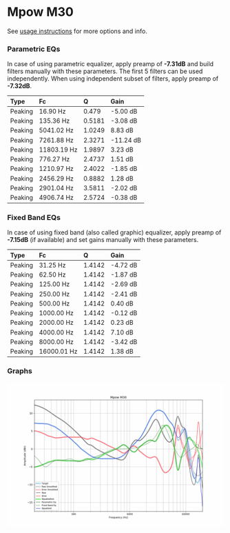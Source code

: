 # Mpow M30
See [usage instructions](https://github.com/jaakkopasanen/AutoEq#usage) for more options and info.

### Parametric EQs
In case of using parametric equalizer, apply preamp of **-7.31dB** and build filters manually
with these parameters. The first 5 filters can be used independently.
When using independent subset of filters, apply preamp of **-7.32dB**.

| Type    | Fc          |      Q | Gain      |
|:--------|:------------|:-------|:----------|
| Peaking | 16.90 Hz    | 0.479  | -5.00 dB  |
| Peaking | 135.36 Hz   | 0.5181 | -3.08 dB  |
| Peaking | 5041.02 Hz  | 1.0249 | 8.83 dB   |
| Peaking | 7261.88 Hz  | 2.3271 | -11.24 dB |
| Peaking | 11803.19 Hz | 1.9897 | 3.23 dB   |
| Peaking | 776.27 Hz   | 2.4737 | 1.51 dB   |
| Peaking | 1210.97 Hz  | 2.4022 | -1.85 dB  |
| Peaking | 2456.29 Hz  | 0.8882 | 1.28 dB   |
| Peaking | 2901.04 Hz  | 3.5811 | -2.02 dB  |
| Peaking | 4906.74 Hz  | 2.5724 | -0.38 dB  |

### Fixed Band EQs
In case of using fixed band (also called graphic) equalizer, apply preamp of **-7.15dB**
(if available) and set gains manually with these parameters.

| Type    | Fc          |      Q | Gain     |
|:--------|:------------|:-------|:---------|
| Peaking | 31.25 Hz    | 1.4142 | -4.72 dB |
| Peaking | 62.50 Hz    | 1.4142 | -1.87 dB |
| Peaking | 125.00 Hz   | 1.4142 | -2.69 dB |
| Peaking | 250.00 Hz   | 1.4142 | -2.41 dB |
| Peaking | 500.00 Hz   | 1.4142 | 0.40 dB  |
| Peaking | 1000.00 Hz  | 1.4142 | -0.12 dB |
| Peaking | 2000.00 Hz  | 1.4142 | 0.23 dB  |
| Peaking | 4000.00 Hz  | 1.4142 | 7.10 dB  |
| Peaking | 8000.00 Hz  | 1.4142 | -3.42 dB |
| Peaking | 16000.01 Hz | 1.4142 | 1.38 dB  |

### Graphs
![](./Mpow%20M30.png)